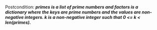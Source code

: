 Postcondition: ***primes is a list of prime numbers and factors is a dictionary where the keys are prime numbers and the values are non-negative integers. k is a non-negative integer such that 0 <= k < len(primes).***